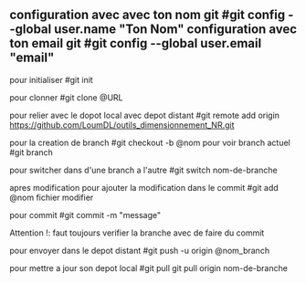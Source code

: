 configuration avec avec ton nom git 
#git config --global user.name "Ton Nom"
configuration avec ton email git 
#git config --global user.email "email"
-----------------------------------------------------------------

pour initialiser 
#git init

pour clonner 
#git clone @URL

pour relier avec le dopot local avec depot  distant
#git remote add origin https://github.com/LoumDL/outils_dimensionnement_NR.git

pour la creation de branch 
#git checkout -b @nom 
pour voir branch actuel
#git branch 

pour switcher dans d'une branch a l'autre 
#git switch nom-de-branche

apres modification 
pour ajouter la modification dans le commit
#git add @nom fichier modifier 

pour commit 
#git commit -m "message" 

Attention !: faut toujours verifier la branche avec de faire du commit 

pour envoyer dans le depot distant
#git push -u origin @nom_branch

 pour mettre a jour son depot local 
 #git pull git pull origin nom-de-branche

